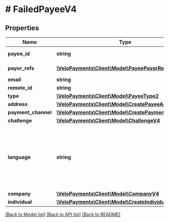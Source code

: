 # # FailedPayeeV4

## Properties

Name | Type | Description | Notes
------------ | ------------- | ------------- | -------------
**payee_id** | **string** |  | [optional] [readonly]
**payor_refs** | [**\VeloPayments\Client\Model\PayeePayorRefV4[]**](PayeePayorRefV4.md) |  | [optional] [readonly]
**email** | **string** |  | [optional]
**remote_id** | **string** |  | [optional]
**type** | [**\VeloPayments\Client\Model\PayeeType2**](PayeeType2.md) |  | [optional]
**address** | [**\VeloPayments\Client\Model\CreatePayeeAddressV4**](CreatePayeeAddressV4.md) |  | [optional]
**payment_channel** | [**\VeloPayments\Client\Model\CreatePaymentChannelV4**](CreatePaymentChannelV4.md) |  | [optional]
**challenge** | [**\VeloPayments\Client\Model\ChallengeV4**](ChallengeV4.md) |  | [optional]
**language** | **string** | An IETF BCP 47 language code which has been configured for use within this Velo environment.&lt;BR&gt; See the /v1/supportedLanguages endpoint to list the available codes for an environment. | [optional]
**company** | [**\VeloPayments\Client\Model\CompanyV4**](CompanyV4.md) |  | [optional]
**individual** | [**\VeloPayments\Client\Model\CreateIndividualV4**](CreateIndividualV4.md) |  | [optional]

[[Back to Model list]](../../README.md#models) [[Back to API list]](../../README.md#endpoints) [[Back to README]](../../README.md)
